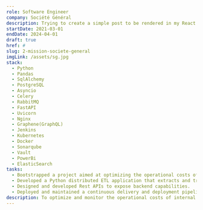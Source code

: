 ```yaml
---
role: Software Engineer
company: Société Général
description: Trying to create a simple post to be rendered in my React Website
startDate: 2021-03-01
endDate: 2024-04-01
draft: true
href: #
slug: 2-mission-societe-general
imgLink: /assets/sg.jpg
stack:
  - Python
  - Pandas
  - SqlAlchemy
  - PostgreSQL
  - Asyncio
  - Celery
  - RabbitMQ
  - FastAPI
  - Uvicorn
  - Nginx
  - Graphene(GraphQL)
  - Jenkins
  - Kubernetes
  - Docker
  - Sonarqube
  - Vault
  - PowerBi
  - ElasticSearch
tasks:
  - Bootstrapped a project aimed at optimizing the operational costs of Société Générale internal services.
  - Developed a Python distributed ETL application that extracts and transforms data of various resources into financial constructed data to help steer, reduce and optimize operating costs.
  - Designed and developed Rest APIs to expose backend capabilities.
  - Deployed and maintained a continuous delivery and deployment pipelines.
description: To optimize and monitor the operational costs of internal service offerings at SG by its partners, and to provide a modern system for invoice management, the DDS/GSO team is responsible for developing tools that collect and process data to achieve these goals, as well as tracking the financial aspects of the usage of these offerings.
---
```

